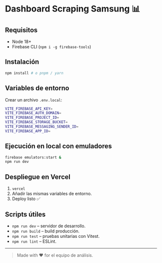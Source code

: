 # Dashboard Scraping Samsung 📊

## Requisitos

- Node 18+
- Firebase CLI (`npm i -g firebase-tools`)

## Instalación

```bash
npm install # o pnpm / yarn
```

## Variables de entorno

Crear un archivo `.env.local`:

```bash
VITE_FIREBASE_API_KEY=
VITE_FIREBASE_AUTH_DOMAIN=
VITE_FIREBASE_PROJECT_ID=
VITE_FIREBASE_STORAGE_BUCKET=
VITE_FIREBASE_MESSAGING_SENDER_ID=
VITE_FIREBASE_APP_ID=
```

## Ejecución en local con emuladores

```bash
firebase emulators:start &
npm run dev
```

## Despliegue en Vercel

1. `vercel`
2. Añadir las mismas variables de entorno.
3. Deploy listo ✅

## Scripts útiles

- `npm run dev` – servidor de desarrollo.
- `npm run build` – build producción.
- `npm run test` – pruebas unitarias con Vitest.
- `npm run lint` – ESLint.

---

> Made with ❤️ for el equipo de análisis. 